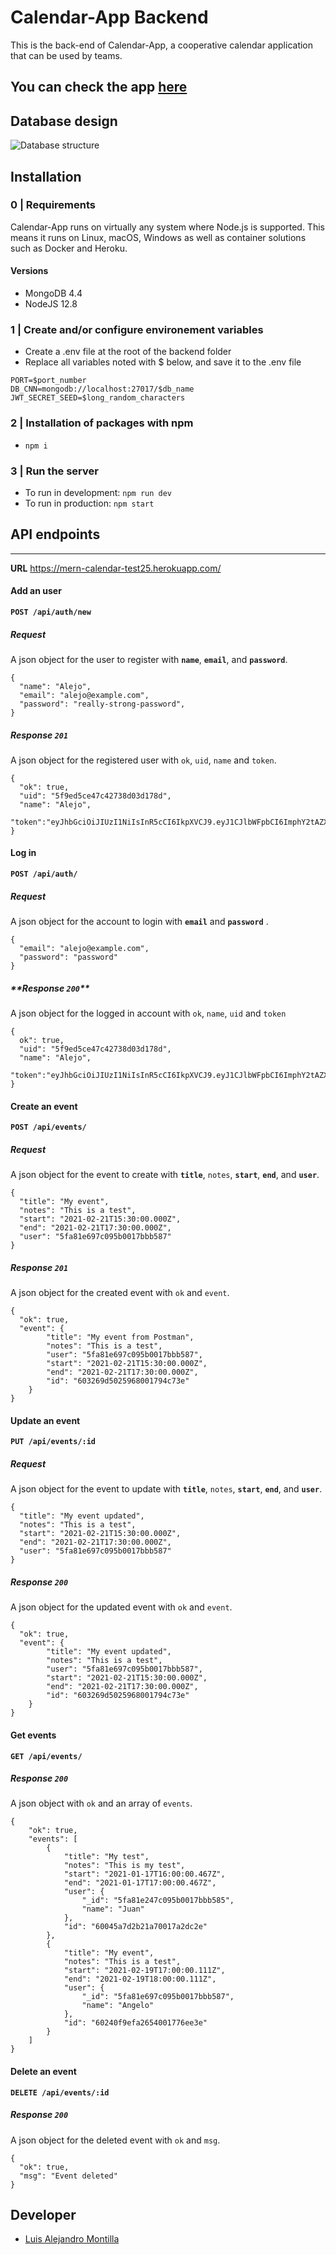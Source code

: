 # Calendar-App Backend

This is the back-end of Calendar-App, a cooperative calendar application that can be used by teams.

## You can check the app [here](https://calendar-app-mern.netlify.app/)

## **Database design**

![Database structure](https://user-images.githubusercontent.com/59319966/108626228-67f0ba00-744f-11eb-8729-8e35cba32868.png 'Database structure')

## **Installation**

### **0 | Requirements**

Calendar-App runs on virtually any system where Node.js is supported. This means it runs on Linux, macOS, Windows as well as container solutions such as Docker and Heroku.

#### **Versions**

-  MongoDB 4.4
-  NodeJS 12.8

### **1 | Create and/or configure environement variables**

-  Create a .env file at the root of the backend folder
-  Replace all variables noted with $ below, and save it to the .env file

```
PORT=$port_number
DB_CNN=mongodb://localhost:27017/$db_name
JWT_SECRET_SEED=$long_random_characters
```

### **2 | Installation of packages with npm**

-  `npm i`

### **3 | Run the server**

-  To run in development: `npm run dev`
-  To run in production: `npm start`

## **API endpoints**

---

**URL** https://mern-calendar-test25.herokuapp.com/

#### **Add an user**

**`POST /api/auth/new`**

##### **Request**

A json object for the user to register with **`name`**, **`email`**, and **`password`**.

```
{
  "name": "Alejo",
  "email": "alejo@example.com",
  "password": "really-strong-password",
}
```

##### **Response `201`**

A json object for the registered user with `ok`, `uid`, `name` and `token`.

```
{
  "ok": true,
  "uid": "5f9ed5ce47c42738d03d178d",
  "name": "Alejo",
  "token":"eyJhbGciOiJIUzI1NiIsInR5cCI6IkpXVCJ9.eyJ1CJlbWFpbCI6ImphY2tAZXc2VybmFtZSI6ImphY2siLhhbXBsZS5jb20iLCJpYXQiOjE1OTg2MTc2MTksImV4cCI6MTYwMTIwOTYxOX0.s85ti_rzBVHJ6Gt1MY7seYfdcjB6sR939p2CexA40gI"
}
```

#### **Log in**

**`POST /api/auth/`**

##### **Request**

A json object for the account to login with **`email`** and **`password`** .

```
{
  "email": "alejo@example.com",
  "password": "password"
}
```

##### \***\*Response `200`\*\***

A json object for the logged in account with `ok`, `name`, `uid` and `token`

```
{
  ok": true,
  "uid": "5f9ed5ce47c42738d03d178d",
  "name": "Alejo",
  "token":"eyJhbGciOiJIUzI1NiIsInR5cCI6IkpXVCJ9.eyJ1CJlbWFpbCI6ImphY2tAZXc2VybmFtZSI6ImphY2siLhhbXBsZS5jb20iLCJpYXQiOjE1OTg2MTc2MTksImV4cCI6MTYwMTIwOTYxOX0.s85ti_rzBVHJ6Gt1MY7seYfdcjB6sR939p2CexA40gI"
}

```

#### **Create an event**

**`POST /api/events/`**

##### **Request**

A json object for the event to create with **`title`**, `notes`, **`start`**, **`end`**, and **`user`**.

```
{
  "title": "My event",
  "notes": "This is a test",
  "start": "2021-02-21T15:30:00.000Z",
  "end": "2021-02-21T17:30:00.000Z",
  "user": "5fa81e697c095b0017bbb587"
}

```

##### **Response `201`**

A json object for the created event with `ok` and `event`.

```
{
  "ok": true,
  "event": {
        "title": "My event from Postman",
        "notes": "This is a test",
        "user": "5fa81e697c095b0017bbb587",
        "start": "2021-02-21T15:30:00.000Z",
        "end": "2021-02-21T17:30:00.000Z",
        "id": "603269d5025968001794c73e"
    }
}

```

#### **Update an event**

**`PUT /api/events/:id`**

##### **Request**

A json object for the event to update with **`title`**, `notes`, **`start`**, **`end`**, and **`user`**.

```
{
  "title": "My event updated",
  "notes": "This is a test",
  "start": "2021-02-21T15:30:00.000Z",
  "end": "2021-02-21T17:30:00.000Z",
  "user": "5fa81e697c095b0017bbb587"
}

```

##### **Response `200`**

A json object for the updated event with `ok` and `event`.

```
{
  "ok": true,
  "event": {
        "title": "My event updated",
        "notes": "This is a test",
        "user": "5fa81e697c095b0017bbb587",
        "start": "2021-02-21T15:30:00.000Z",
        "end": "2021-02-21T17:30:00.000Z",
        "id": "603269d5025968001794c73e"
    }
}

```

#### **Get events**

**`GET /api/events/`**

##### **Response `200`**

A json object with `ok` and an array of `events`.

```
{
    "ok": true,
    "events": [
        {
            "title": "My test",
            "notes": "This is my test",
            "start": "2021-01-17T16:00:00.467Z",
            "end": "2021-01-17T17:00:00.467Z",
            "user": {
                "_id": "5fa81e247c095b0017bbb585",
                "name": "Juan"
            },
            "id": "60045a7d2b21a70017a2dc2e"
        },
        {
            "title": "My event",
            "notes": "This is a test",
            "start": "2021-02-19T17:00:00.111Z",
            "end": "2021-02-19T18:00:00.111Z",
            "user": {
                "_id": "5fa81e697c095b0017bbb587",
                "name": "Angelo"
            },
            "id": "60240f9efa2654001776ee3e"
        }
    ]
}

```

#### **Delete an event**

**`DELETE /api/events/:id`**

##### **Response `200`**

A json object for the deleted event with `ok` and `msg`.

```
{
  "ok": true,
  "msg": "Event deleted"
}
```

## Developer

-  [Luis Alejandro Montilla](https://github.com/AlejoVE)
